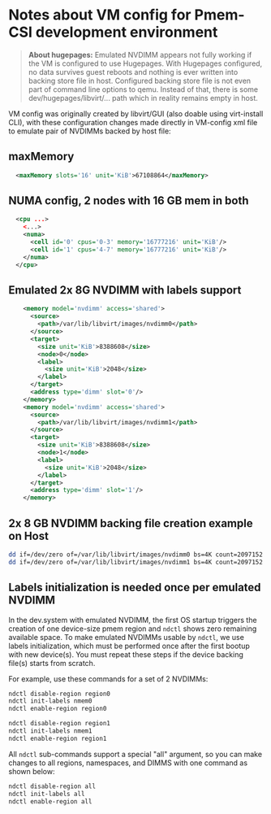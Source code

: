 # Notes about VM config for Pmem-CSI development environment

> **About hugepages:**
> Emulated NVDIMM appears not fully working if the VM is configured to use Hugepages. With Hugepages configured, no data survives guest reboots and nothing is ever written into backing store file in host. Configured backing store file is not even part of command line options to qemu. Instead of that, there is some dev/hugepages/libvirt/... path which in reality remains empty in host.

VM config was originally created by libvirt/GUI (also doable using virt-install CLI), with these configuration changes made directly in VM-config xml file to emulate pair of NVDIMMs backed by host file:

## maxMemory

```xml
  <maxMemory slots='16' unit='KiB'>67108864</maxMemory>
```

## NUMA config, 2 nodes with 16 GB mem in both

```xml
  <cpu ...>
    <...>
    <numa>
      <cell id='0' cpus='0-3' memory='16777216' unit='KiB'/>
      <cell id='1' cpus='4-7' memory='16777216' unit='KiB'/>
    </numa>
  </cpu>
```

## Emulated 2x 8G NVDIMM with labels support

```xml
    <memory model='nvdimm' access='shared'>
      <source>
        <path>/var/lib/libvirt/images/nvdimm0</path>
      </source>
      <target>
        <size unit='KiB'>8388608</size>
        <node>0</node>
        <label>
          <size unit='KiB'>2048</size>
        </label>
      </target>
      <address type='dimm' slot='0'/>
    </memory>
    <memory model='nvdimm' access='shared'>
      <source>
        <path>/var/lib/libvirt/images/nvdimm1</path>
      </source>
      <target>
        <size unit='KiB'>8388608</size>
        <node>1</node>
        <label>
          <size unit='KiB'>2048</size>
        </label>
      </target>
      <address type='dimm' slot='1'/>
    </memory>
```

## 2x 8 GB NVDIMM backing file creation example on Host

```sh
dd if=/dev/zero of=/var/lib/libvirt/images/nvdimm0 bs=4K count=2097152
dd if=/dev/zero of=/var/lib/libvirt/images/nvdimm1 bs=4K count=2097152
```

## Labels initialization is needed once per emulated NVDIMM

In the dev.system with emulated NVDIMM, the first OS startup triggers the creation of one device-size pmem region and `ndctl` shows zero remaining available space. To make emulated NVDIMMs usable by `ndctl`, we use labels initialization, which must be performed once after the first bootup with new device(s). You must repeat these steps if the device backing file(s) starts from scratch.

For example, use these commands for a set of 2 NVDIMMs:

```sh
ndctl disable-region region0
ndctl init-labels nmem0
ndctl enable-region region0

ndctl disable-region region1
ndctl init-labels nmem1
ndctl enable-region region1
```

All `ndctl` sub-commands support a special "all" argument, so you can make changes to all regions, namespaces, and DIMMS with one command as shown below:

```sh
ndctl disable-region all
ndctl init-labels all
ndctl enable-region all
```
